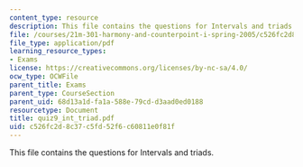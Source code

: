 ```yaml
---
content_type: resource
description: This file contains the questions for Intervals and triads.
file: /courses/21m-301-harmony-and-counterpoint-i-spring-2005/c526fc2d8c37c5fd52f6c60811e0f81f_quiz9_int_triad.pdf
file_type: application/pdf
learning_resource_types:
- Exams
license: https://creativecommons.org/licenses/by-nc-sa/4.0/
ocw_type: OCWFile
parent_title: Exams
parent_type: CourseSection
parent_uid: 68d13a1d-fa1a-588e-79cd-d3aad0ed0188
resourcetype: Document
title: quiz9_int_triad.pdf
uid: c526fc2d-8c37-c5fd-52f6-c60811e0f81f
---
```

This file contains the questions for Intervals and triads.